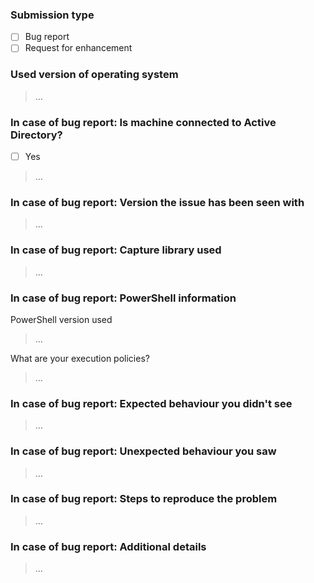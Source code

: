 ### Submission type
<!-- Remove these comment lines and fill out the "> …" lines and possible checkboxes with [x] -->

  - [ ] Bug report
  - [ ] Request for enhancement

<!-- NOTE: Do not submit anything other than bug reports or enhancements via the issue tracker! -->
<!-- NOTE: Only submit one enhancement or bug per issue! -->

### Used version of operating system
<!-- NOTE: For example: Windows 7 Ultimate 64 bit -->

> …

### In case of bug report: Is machine connected to Active Directory?

<!-- NOTE: Specify what Windows version is running AD -->
<!-- NOTE: Specify if you're using Samba ( https://www.samba.org/ ) as AD -->

 - [ ] Yes

> …

### In case of bug report: Version the issue has been seen with

> …

<!-- NOTE: Do not submit bug reports about anything but the two most recently released versions! -->
<!-- NOTE: see homepage https://raspi.github.io/projects/winlldpservice/ for latest releases -->

### In case of bug report: Capture library used
<!-- For example: npcap v0.97 -->
<!-- Did you try also with different capture library (npcap, win10pcap, winpcap, ..)? -->

> …

<!-- If npcap was used add also the logs: https://github.com/nmap/npcap#bug-report (Diagnostic report, General installation log, Driver installation log) -->
<!-- If winpcap was used add also the logs: https://winpcap.org/bugs.htm -->
<!-- If win10pcap was used add also the logs: see https://winpcap.org/bugs.htm -->

### In case of bug report: PowerShell information

PowerShell version used
<!-- Run: $PSVersionTable.PSVersion | Format-List -->

> …

What are your execution policies?
<!-- Run: Get-ExecutionPolicy -List -->

> …

### In case of bug report: Expected behaviour you didn't see
<!-- NOTE: For example: switch didn't receive any LLDP information -->
<!-- NOTE: Attach possible log(s) and screenshot(s). -->

> …

### In case of bug report: Unexpected behaviour you saw
<!-- NOTE: For example: service tried to send malformed packet -->

> …

### In case of bug report: Steps to reproduce the problem

> …

### In case of bug report: Additional details
<!-- Any errors on Windows Event Log? -->
<!-- Switch(es) are running latest firmware and LLDP support is enabled? -->
<!-- Other than ASCII characters in network interface or computer name? -->
<!-- Which .NET framework version are you using? -->
<!-- MSI installer version if applicable (run "msiexec /?") (for example "Windows® Installer. V5.0.7601.23593") -->
<!-- Did you try to update msiexec and/or .NET framework? -->
<!-- Did you try also the 32 bit installer on 64 bit system? -->
<!-- Did you try on different machine(s)? -->
<!-- If installer failed to install the software please provide installer `.log` as attachment by running (as admin): -->
<!--
    msiexec /i "installer.msi" /L*V "install.txt" 
-->
<!-- List of adapters (PowerShell): -->
<!-- 
  Get-NetAdapter | select *
-->
<!-- List of adapters (PowerShell): -->
<!-- 
  Get-WmiObject -Class Win32_NetworkAdapter | select *
-->

> …
